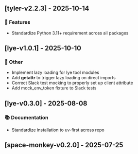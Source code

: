 ## [tyler-v2.2.3] - 2025-10-14

### 🚀 Features

- Standardize Python 3.11+ requirement across all packages
## [lye-v1.0.1] - 2025-10-10

### 💼 Other

- Implement lazy loading for lye tool modules
- Add __getattr__ to trigger lazy loading on direct imports
- Correct Slack test mocking to properly set up client attribute
- Add mock_env_token fixture to Slack tests
## [lye-v0.3.0] - 2025-08-08

### 📚 Documentation

- Standardize installation to uv-first across repo
## [space-monkey-v0.2.0] - 2025-07-25
